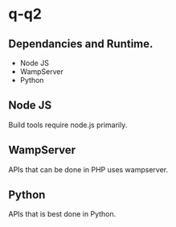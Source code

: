 # q-q2

## Dependancies and Runtime.

- Node JS
- WampServer
- Python

## Node JS

Build tools require node.js primarily.

## WampServer

APIs that can be done in PHP uses wampserver.

## Python

APIs that is best done in Python.
